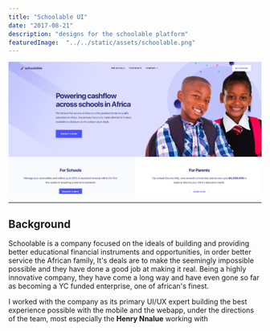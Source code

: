 ```yaml
---
title: "Schoolable UI"
date: "2017-08-21"
description: "designs for the schoolable platform"
featuredImage:  "../../static/assets/schoolable.png"
---
```

![Schoolable](../../static/assets/schoolable.png)

---------------------------------------------------------------
## Background

Schoolable is a company focused on the ideals of building and providing better educational financial instruments and opportunities, in order better service the African family, It's deals are to make the seemingly impossible possible and they have done a good job at making it real. Being a highly innovative company, they have come a long way and have even gone so far as becoming a YC funded enterprise, one of african's finest.

I worked with the company as its primary UI/UX expert building the best experience possible with the mobile and the webapp, under the directions of the team, most especially the **Henry Nnalue** working with 